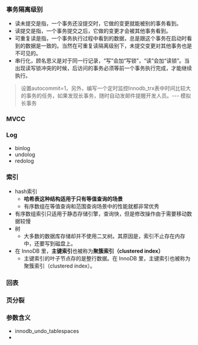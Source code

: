 

### 事务隔离级别

- 读未提交是指，一个事务还没提交时，它做的变更就能被别的事务看到。
- 读提交是指，一个事务提交之后，它做的变更才会被其他事务看到。
- 可重复读是指，一个事务执行过程中看到的数据，总是跟这个事务在启动时看到的数据是一致的。当然在可重复读隔离级别下，未提交变更对其他事务也是不可见的。
- 串行化，顾名思义是对于同一行记录，“写”会加“写锁”，“读”会加“读锁”。当出现读写锁冲突的时候，后访问的事务必须等前一个事务执行完成，才能继续执行。

> 设置autocommit=1，另外，编写一个定时监控Innodb_trx表中时间比较大的事务的任务，如果发现长事务，随时自动发邮件提醒开发人员。--- 模拟长事务



### MVCC

### Log

- binlog
- undolog
- redolog

### 索引

- hash索引
  - **哈希表这种结构适用于只有等值查询的场景**
  - 有序数组在等值查询和范围查询场景中的性能就都非常优秀
- 有序数组索引只适用于静态存储引擎，查询快，但是修改操作由于需要移动数据较慢
- 树
  - 大多数的数据库存储却并不使用二叉树。其原因是，索引不止存在内存中，还要写到磁盘上。
- 在 InnoDB 里，**主键索引**也被称为**聚簇索引（clustered index）**
  - 主键索引的叶子节点存的是整行数据。在 InnoDB 里，主键索引也被称为聚簇索引（clustered index）。

### 回表

### 页分裂

### 参数含义

- innodb_undo_tablespaces 
- 

